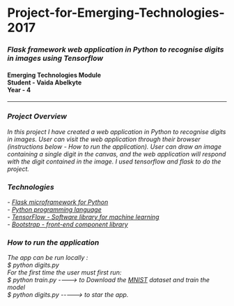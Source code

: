 <h1>Project-for-Emerging-Technologies-2017</h1>
<h3><i>Flask framework web application in Python to recognise digits in images using Tensorflow</i></h3>
<h4>Emerging Technologies Module<br>
Student - Vaida Abelkyte<br>
Year - 4</h4>
<hr/>


<h3><i>Project Overview</h3>
<p>
In this project I have created a web application in Python to recognise digits in images. User can visit the web 
application through their browser (instructions below - How to run the application). User can draw an image containing a single digit 
in the canvas, and the web application will respond with the digit contained in the image. 
I used tensorflow and flask to do the project.
</p>

<h3><i>Technologies</h3>
<p>
- <a href="http://flask.pocoo.org/">Flask microframework for Python</a><br>
  - <a href="https://www.python.org/">Python programming language</a><br>
    - <a href="https://www.tensorflow.org/">TensorFlow - Software library for machine learning</a><br>
      - <a href="https://getbootstrap.com/">Bootstrap - front-end component library</a><br>
</p>

<h3><i>How to run the application</h3>
<p>
The app can be run locally :<br>
$ python digits.py<br>
  For the first time the user must first run: <br>
$ python train.py   ---->   to Download the <a href="http://yann.lecun.com/exdb/mnist/">MNIST</a> dataset and train the model<br>
$ python digits.py   -----> to star the app.

</p>

